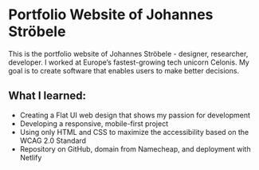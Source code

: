# Portfolio Website of Johannes Ströbele

This is the portfolio website of Johannes Ströbele - designer, researcher, developer.
I worked at Europe’s fastest-growing tech unicorn Celonis.
My goal is to create software that enables users to make better decisions.

## What I learned:

* Creating a Flat UI web design that shows my passion for development 
* Developing a responsive, mobile-first project
* Using only HTML and CSS to maximize the accessibility based on the WCAG 2.0 Standard
* Repository on GitHub, domain from Namecheap, and deployment with Netlify
